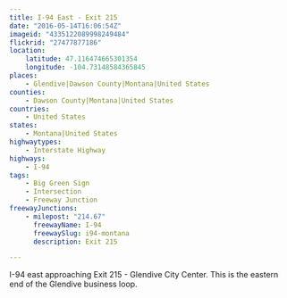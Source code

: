 ```yaml
---
title: I-94 East - Exit 215
date: "2016-05-14T16:06:54Z"
imageid: "4335122089998249484"
flickrid: "27477877186"
location:
    latitude: 47.116474665301354
    longitude: -104.73148584365845
places:
    - Glendive|Dawson County|Montana|United States
counties:
    - Dawson County|Montana|United States
countries:
    - United States
states:
    - Montana|United States
highwaytypes:
    - Interstate Highway
highways:
    - I-94
tags:
    - Big Green Sign
    - Intersection
    - Freeway Junction
freewayJunctions:
    - milepost: "214.67"
      freewayName: I-94
      freewaySlug: i94-montana
      description: Exit 215

---
```

I-94 east approaching Exit 215 - Glendive City Center.  This is the eastern end of the Glendive business loop.